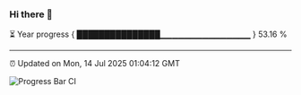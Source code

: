 ### Hi there 👋

⏳ Year progress { ███████████████▁▁▁▁▁▁▁▁▁▁▁▁▁▁▁ } 53.16 %

---

⏰ Updated on Mon, 14 Jul 2025 01:04:12 GMT

![Progress Bar CI](https://github.com/Shyam-Makwana/GitHub-Actions-Demo/workflows/Progress%20Bar%20CI/badge.svg)
